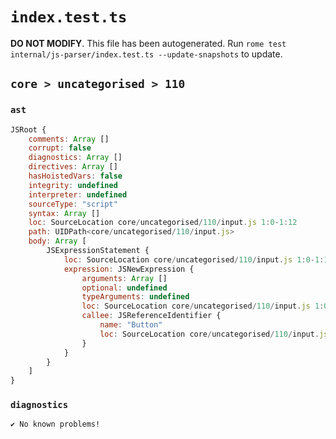 # `index.test.ts`

**DO NOT MODIFY**. This file has been autogenerated. Run `rome test internal/js-parser/index.test.ts --update-snapshots` to update.

## `core > uncategorised > 110`

### `ast`

```javascript
JSRoot {
	comments: Array []
	corrupt: false
	diagnostics: Array []
	directives: Array []
	hasHoistedVars: false
	integrity: undefined
	interpreter: undefined
	sourceType: "script"
	syntax: Array []
	loc: SourceLocation core/uncategorised/110/input.js 1:0-1:12
	path: UIDPath<core/uncategorised/110/input.js>
	body: Array [
		JSExpressionStatement {
			loc: SourceLocation core/uncategorised/110/input.js 1:0-1:12
			expression: JSNewExpression {
				arguments: Array []
				optional: undefined
				typeArguments: undefined
				loc: SourceLocation core/uncategorised/110/input.js 1:0-1:12
				callee: JSReferenceIdentifier {
					name: "Button"
					loc: SourceLocation core/uncategorised/110/input.js 1:4-1:10 (Button)
				}
			}
		}
	]
}
```

### `diagnostics`

```
✔ No known problems!

```
